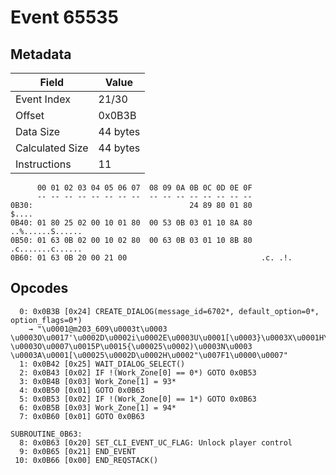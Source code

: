 # Event 65535

## Metadata

| Field           | Value    |
|-----------------|----------|
| Event Index     | 21/30    |
| Offset          | 0x0B3B   |
| Data Size       | 44 bytes |
| Calculated Size | 44 bytes |
| Instructions    | 11       |

```
      00 01 02 03 04 05 06 07  08 09 0A 0B 0C 0D 0E 0F
      -- -- -- -- -- -- -- --  -- -- -- -- -- -- -- --
0B30:                                   24 89 80 01 80             $....
0B40: 01 80 25 02 00 10 01 80  00 53 0B 03 01 10 8A 80  ..%......S......
0B50: 01 63 0B 02 00 10 02 80  00 63 0B 03 01 10 8B 80  .c.......c......
0B60: 01 63 0B 20 00 21 00                              .c. .!.         
```

## Opcodes

```
  0: 0x0B3B [0x24] CREATE_DIALOG(message_id=6702*, default_option=0*, option_flags=0*)
    → "\u0001@m203_609\u0003t\u0003	\u0003O\u0017'\u0002D\u0002i\u0002E\u0003U\u0001[\u0003}\u0003X\u0001H\u0007\u000B\u0001@OK\u0003t\u0003	\u0003O\u0007\u0015P\u0015{\u00025\u0002)\u0003N\u0003
\u0003A\u0001[\u00025\u0002D\u0002H\u0002"\u007F1\u0000\u0007"
  1: 0x0B42 [0x25] WAIT_DIALOG_SELECT()
  2: 0x0B43 [0x02] IF !(Work_Zone[0] == 0*) GOTO 0x0B53
  3: 0x0B4B [0x03] Work_Zone[1] = 93*
  4: 0x0B50 [0x01] GOTO 0x0B63
  5: 0x0B53 [0x02] IF !(Work_Zone[0] == 1*) GOTO 0x0B63
  6: 0x0B5B [0x03] Work_Zone[1] = 94*
  7: 0x0B60 [0x01] GOTO 0x0B63

SUBROUTINE_0B63:
  8: 0x0B63 [0x20] SET_CLI_EVENT_UC_FLAG: Unlock player control
  9: 0x0B65 [0x21] END_EVENT
 10: 0x0B66 [0x00] END_REQSTACK()
```
